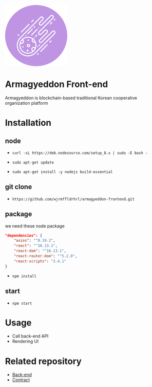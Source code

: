 <img src="icon.png" alt="icon" height="200px">

# Armagyeddon Front-end
Armagyeddon is blockchain-based traditional Korean cooperative organization platform 

# Installation
## node
 - `curl -sL https://deb.nodesource.com/setup_8.x | sudo -E bash -`

 - `sudo apt-get update`

 - `sudo apt-get install -y nodejs build-essential`
 
## git clone
 - `https://github.com/wjrmffldrhrl/armagyeddon-frontend.git`
 
## package
we need these node package
```json
"dependencies": {
    "axios": "^0.19.2",
    "react": "^16.13.1",
    "react-dom": "^16.13.1",
    "react-router-dom": "^5.2.0",
    "react-scripts": "3.4.1"
}
```
 - `npm install`

## start
 - `npm start`

# Usage
 - Call back-end API
 - Rendering UI

# Related repository
- [Back-end](https://github.com/wjrmffldrhrl/armagyeddon-backend)
- [Contract](https://github.com/wjrmffldrhrl/armagyeddon-contract)
